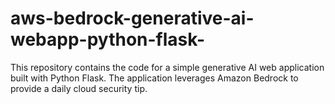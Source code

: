 # aws-bedrock-generative-ai-webapp-python-flask-
This repository contains the code for a simple generative AI web application built with Python Flask. The application leverages Amazon Bedrock to provide a daily cloud security tip.
